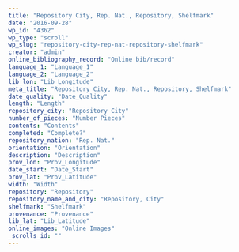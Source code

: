 ```yaml
---
title: "Repository City, Rep. Nat., Repository, Shelfmark"
date: "2016-09-28"
wp_id: "4362"
wp_type: "scroll"
wp_slug: "repository-city-rep-nat-repository-shelfmark"
creator: "admin"
online_bibliography_record: "Online bib/record"
language_1: "Language_1"
language_2: "Language_2"
lib_lon: "Lib_Longitude"
meta_title: "Repository City, Rep. Nat., Repository, Shelfmark"
date_quality: "Date_Quality"
length: "Length"
repository_city: "Repository City"
number_of_pieces: "Number Pieces"
contents: "Contents"
completed: "Complete?"
repository_nation: "Rep. Nat."
orientation: "Orientation"
description: "Description"
prov_lon: "Prov_Longitude"
date_start: "Date_Start"
prov_lat: "Prov_Latitude"
width: "Width"
repository: "Repository"
repository_name_and_city: "Repository, City"
shelfmark: "Shelfmark"
provenance: "Provenance"
lib_lat: "Lib_Latitude"
online_images: "Online Images"
_scrolls_id: ""
---
```



